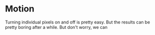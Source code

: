 # Motion

Turning individual pixels on and off is pretty easy.  But the results can be pretty boring after a while.  But don't worry, we can